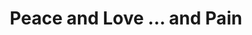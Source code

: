 ---
pid: LLP596
title: Peace and Love ... and Pain
location_transcription: Art Community
zipcode: 
outside_phl: 
neighborhood: 
age: '11'
age_range: 6-13
instagram: 
image_file_name: LLP_596.jpg
proposal_transcription: Peace, love, broken  heart, pain
topic: Youth,Love
topic_summary: 0, 0
type: Mural
keywords_other: 
credit: 'Natalia diaz #_Lauging_Jack'
image_labels: 
twitter: 
facebook: 
permalink: "/monuments/llp596/"
layout: item-page
---